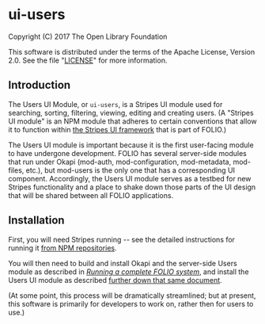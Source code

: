 # ui-users

Copyright (C) 2017 The Open Library Foundation

This software is distributed under the terms of the Apache License,
Version 2.0. See the file "[LICENSE](LICENSE)" for more information.

## Introduction

The Users UI Module, or `ui-users`, is a Stripes UI module used for searching, sorting, filtering, viewing, editing and creating users. (A "Stripes UI module" is an NPM module that adheres to certain conventions that allow it to function within [the Stripes UI framework](https://github.com/folio-org/stripes-core/blob/master/README.md) that is part of FOLIO.)

The Users UI module is important because it is the first user-facing module to have undergone development. FOLIO has several server-side modules that run under Okapi (mod-auth, mod-configuration, mod-metadata, mod-files, etc.), but mod-users is the only one that has a corresponding UI component. Accordingly, the Users UI module serves as a testbed for new Stripes functionality and a place to shake down those parts of the UI design that will be shared between all FOLIO applications.

## Installation

First, you will need Stripes running -- see the detailed instructions for running it [from NPM repositories](https://github.com/folio-org/stripes-core/blob/master/doc/quick-start.md).

You will then need to build and install Okapi and the server-side Users module as described in [_Running a complete FOLIO system_](https://github.com/folio-org/ui-okapi-console/blob/master/doc/running-a-complete-system.md), and install the Users UI module as described [further down that same document](https://github.com/folio-org/ui-okapi-console/blob/master/doc/running-a-complete-system.md#set-up-the-module-tenant-and-users).

(At some point, this process will be dramatically streamlined; but at present, this software is primarily for developers to work on, rather then for users to use.)

